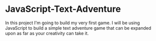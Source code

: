 # JavaScript-Text-Adventure
In this project I'm going to build my very first game. I will be using JavaScript to build a simple text adventure game that can be expanded upon as far as your creativity can take it.
